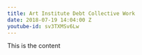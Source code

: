 ```yaml
---
title: Art Institute Debt Collective Work
date: 2018-07-19 14:04:00 Z
youtube-id: sv3TXMSv6Lw
---
```


This is the content